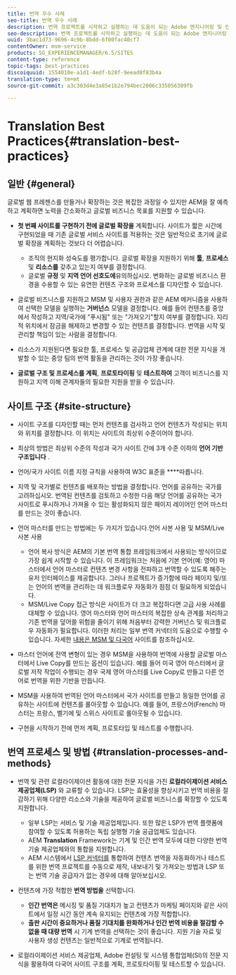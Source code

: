 ```yaml
---
title: 번역 우수 사례
seo-title: 번역 우수 사례
description: 번역 프로젝트를 시작하고 실행하는 데 도움이 되는 Adobe 엔지니어링 및 컨설팅 팀이 컴파일한 모범 사례를 찾아보십시오.
seo-description: 번역 프로젝트를 시작하고 실행하는 데 도움이 되는 Adobe 엔지니어링 및 컨설팅 팀이 컴파일한 모범 사례를 찾아보십시오.
uuid: 3bac1d73-9696-4c9b-8bdd-6f00fac40cf7
contentOwner: msm-service
products: SG_EXPERIENCEMANAGER/6.5/SITES
content-type: reference
topic-tags: best-practices
discoiquuid: 1554010e-a1d1-4edf-b28f-9eead8f83b4a
translation-type: tm+mt
source-git-commit: a3c303d4e3a85e1b2e794bec2006c335056309fb

---
```



# Translation Best Practices{#translation-best-practices}

## 일반 {#general}

글로벌 웹 프레젠스를 만들거나 확장하는 것은 복잡한 과정일 수 있지만 AEM을 잘 예측하고 계획하면 노력을 간소화하고 글로벌 비즈니스 목표를 지원할 수 있습니다.

* **첫 번째 사이트를 구현하기 전에 글로벌 확장을** 계획합니다. 사이트가 짧은 시간에 구현되었을 때 기존 글로벌 서비스 사이트를 적용하는 것은 일반적으로 초기에 글로벌 확장을 계획하는 것보다 더 어렵습니다.

   * 조직의 현지화 성숙도를 평가합니다. 글로벌 확장을 지원하기 위해 **툴**, **프로세스** 및 **리소스를** 갖추고 있는지 여부를 결정합니다.
   * 글로벌 **규정** 및 **지역 언어 선호도에**&#x200B;유의하십시오. 변화하는 글로벌 비즈니스 환경을 수용할 수 있는 유연한 컨텐츠 구조와 프로세스를 디자인할 수 있습니다.

* 글로벌 비즈니스를 지원하고 MSM 및 사용자 권한과 같은 AEM 메커니즘을 사용하여 선택한 모델을 실행하는 **거버넌스** 모델을 결정합니다. 예를 들어 컨텐츠를 중앙에서 작성하고 지역/국가에 &quot;푸시됨&quot; 또는 &quot;가져오기&quot;할지 여부를 결정합니다. 지리적 위치에서 잠금을 해제하고 변경할 수 있는 컨텐츠를 결정합니다. 번역을 시작 및 관리할 책임이 있는 사람을 결정합니다.
* 리소스가 지원된다면 필요한 툴, 프로세스 및 공급업체 관계에 대한 전문 지식을 개발할 수 있는 중앙 팀의 번역 활동을 관리하는 것이 가장 좋습니다.
* **글로벌 구조 및 프로세스를 계획**, **프로토타이핑** 및 **테스트하여** 고객이 비즈니스를 지원하고 지역 이해 관계자들의 필요한 지원을 받을 수 있습니다.

## 사이트 구조 {#site-structure}

* 사이트 구조를 디자인할 때는 먼저 컨텐츠를 검사하고 언어 컨텐츠가 작성되는 위치와 위치를 결정합니다. 이 위치는 사이트의 최상위 수준이어야 합니다.
* 최상의 방법은 최상위 수준의 작성과 국가 사이트 간에 3개 수준 이하의 **언어 기반 구조입니다** .
* 언어/국가 사이트 이름 지정 규칙을 사용하여 W3C 표준을 ****&#x200B;따릅니다.
* 지역 및 국가별로 컨텐츠를 배포하는 방법을 결정합니다. 언어를 공유하는 국가를 고려하십시오. 번역된 컨텐츠를 검토하고 수정한 다음 해당 언어를 공유하는 국가 사이트로 푸시하거나 가져올 수 있는 활성화되지 않은 페이지 레이어인 언어 마스터를 만드는 것이 좋습니다.
* 언어 마스터를 만드는 방법에는 두 가지가 있습니다.언어 사본 사용 및 MSM/Live 사본 사용

   * 언어 복사 방식은 AEM의 기본 번역 통합 프레임워크에서 사용되는 방식이므로 가장 쉽게 시작할 수 있습니다. 이 프레임워크는 처음에 기본 언어(예: 영어) 마스터에서 언어 마스터로 컨텐츠 변경 사항을 전파하고 번역할 수 있도록 해주는 유저 인터페이스를 제공합니다. 그러나 프로젝트가 증가함에 따라 페이지 및/또는 언어의 번역을 관리하는 데 워크플로우 자동화가 점점 더 필요하게 되었습니다.
   * MSM/Live Copy 접근 방식은 사이트가 더 크고 복잡하다면 고급 사용 사례를 대체할 수 있습니다. 영어 마스터와 언어 마스터의 복잡한 상속 관계를 처리하고 기존 번역을 덮어쓸 위험을 줄이기 위해 처음부터 강력한 거버넌스 및 워크플로우 자동화가 필요합니다. 이러한 처리는 일부 번역 커넥터의 도움으로 수행할 수 있습니다. 자세한 [내용은 MSM 및 다국어](/help/sites-administering/msm-best-practices.md#msm-and-multilingual-websites) 사이트를 참조하십시오.

* 마스터 언어에 전역 변형이 있는 경우 MSM을 사용하여 번역에 사용할 글로벌 마스터에서 Live Copy를 만드는 옵션이 있습니다. 예를 들어 미국 영어 마스터에서 글로벌 저작 작업이 수행되는 경우 국제 영어 마스터를 Live Copy로 만들고 다른 언어로 번역을 위한 기반을 만듭니다.
* MSM을 사용하여 번역된 언어 마스터에서 국가 사이트를 만들고 동일한 언어를 공유하는 사이트에 컨텐츠를 롤아웃할 수 있습니다. 예를 들어, 프랑스어(French) 마스터는 프랑스, 벨기에 및 스위스 사이트로 롤아웃될 수 있습니다.
* 구현을 시작하기 전에 먼저 계획, 프로토타입 및 테스트를 수행합니다.

## 번역 프로세스 및 방법 {#translation-processes-and-methods}

* 번역 및 관련 로컬라이제이션 활동에 대한 전문 지식을 가진 **로컬라이제이션 서비스 제공업체(LSP)** 와 교류할 수 있습니다. LSP는 효율성을 향상시키고 번역 비용을 절감하기 위해 다양한 리소스와 기술을 제공하여 글로벌 비즈니스를 확장할 수 있도록 지원합니다.

   * 일부 LSP는 서비스 및 기술 제공업체입니다. 또한 많은 LSP가 번역 플랫폼에 참여할 수 있도록 허용하는 독립 실행형 기술 공급업체도 있습니다.
   * AEM **Translation** Framework는 기계 및 인간 번역 모두에 대한 다양한 번역 기술 제공업체와의 통합을 지원합니다.
   * AEM 시스템에서 [LSP 커넥터를](/help/sites-administering/translation.md) 통합하여 컨텐츠 번역을 자동화하거나 테스트를 위한 번역 프로젝트를 수동으로 제작, 내보내기 및 가져오는 방법과 LSP 또는 번역 기술 공급자가 없는 경우에 대해 알아보십시오.

* 컨텐츠에 가장 적합한 **번역 방법을** 선택합니다.

   * **인간 번역은** 메시징 및 품질 기대치가 높고 컨텐츠가 마케팅 페이지와 같은 사이트에서 일정 시간 동안 계속 유지되는 컨텐츠에 가장 적합합니다.
   * **출판 시간이 중요하거나 품질 기대치를 완화하거나 인간 번역 비용을 절감할 수 없을 때 대량 번역** 시 기계 번역을 선택하는 것이 좋습니다. 지원 기술 자료 및 사용자 생성 컨텐츠는 일반적으로 기계로 번역됩니다.

* 로컬라이제이션 서비스 제공업체, Adobe 컨설팅 및 시스템 통합업체(SI)의 전문 지식을 활용하여 다국어 사이트 구조를 계획, 프로토타이핑 및 테스트할 수 있습니다.

